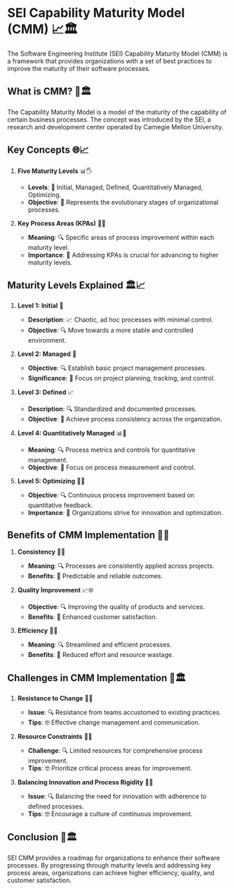 # SEI Capability Maturity Model (CMM) 📈🏛️

The Software Engineering Institute (SEI) Capability Maturity Model (CMM) is a framework that provides organizations with a set of best practices to improve the maturity of their software processes.

## What is CMM? 🤔🏛️

The Capability Maturity Model is a model of the maturity of the capability of certain business processes. The concept was introduced by the SEI, a research and development center operated by Carnegie Mellon University.

## Key Concepts 🌐📈

1. **Five Maturity Levels** 📊🖐️
   - **Levels**: 🚀 Initial, Managed, Defined, Quantitatively Managed, Optimizing.
   - **Objective**: 🔄 Represents the evolutionary stages of organizational processes.

2. **Key Process Areas (KPAs)** 🎯🔄
   - **Meaning**: 🔍 Specific areas of process improvement within each maturity level.
   - **Importance**: 🔄 Addressing KPAs is crucial for advancing to higher maturity levels.

## Maturity Levels Explained 🏛️📈

1. **Level 1: Initial** 🚀
   - **Description**: 📈 Chaotic, ad hoc processes with minimal control.
   - **Objective**: 🔍 Move towards a more stable and controlled environment.

2. **Level 2: Managed** 🔄
   - **Objective**: 🔍 Establish basic project management processes.
   - **Significance**: 🔄 Focus on project planning, tracking, and control.

3. **Level 3: Defined** 📈
   - **Description**: 🔍 Standardized and documented processes.
   - **Objective**: 🔄 Achieve process consistency across the organization.

4. **Level 4: Quantitatively Managed** 📊🔄
   - **Meaning**: 🔍 Process metrics and controls for quantitative management.
   - **Objective**: 🔄 Focus on process measurement and control.

5. **Level 5: Optimizing** 🚀🔄
   - **Objective**: 🔍 Continuous process improvement based on quantitative feedback.
   - **Importance**: 🔄 Organizations strive for innovation and optimization.

## Benefits of CMM Implementation 🌟🔄

1. **Consistency** 🔄🌐
   - **Meaning**: 🔍 Processes are consistently applied across projects.
   - **Benefits**: 🌟 Predictable and reliable outcomes.

2. **Quality Improvement** 📈🌐
   - **Objective**: 🔍 Improving the quality of products and services.
   - **Benefits**: 🌟 Enhanced customer satisfaction.

3. **Efficiency** 🔄🚀
   - **Meaning**: 🔍 Streamlined and efficient processes.
   - **Benefits**: 🌟 Reduced effort and resource wastage.

## Challenges in CMM Implementation 🤔🏛️

1. **Resistance to Change** 🚀🛑
   - **Issue**: 🔍 Resistance from teams accustomed to existing practices.
   - **Tips**: 🤓 Effective change management and communication.

2. **Resource Constraints** 🚧🔄
   - **Challenge**: 🔍 Limited resources for comprehensive process improvement.
   - **Tips**: 🤓 Prioritize critical process areas for improvement.

3. **Balancing Innovation and Process Rigidity** 🔄🚀
   - **Issue**: 🔍 Balancing the need for innovation with adherence to defined processes.
   - **Tips**: 🤓 Encourage a culture of continuous improvement.

## Conclusion 🏁🏛️

SEI CMM provides a roadmap for organizations to enhance their software processes. By progressing through maturity levels and addressing key process areas, organizations can achieve higher efficiency, quality, and customer satisfaction.
